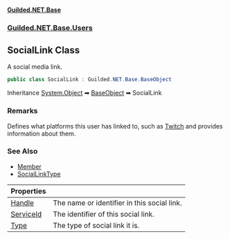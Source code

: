 
#### [Guilded.NET.Base](Guilded_NET_Base 'Guilded.NET.Base')
### [Guilded.NET.Base.Users](Guilded_NET_Base#Guilded_NET_Base_Users 'Guilded.NET.Base.Users')
## SocialLink Class

A social media link.
```csharp
public class SocialLink : Guilded.NET.Base.BaseObject
```

Inheritance [System.Object](https://docs.microsoft.com/en-us/dotnet/api/System.Object 'System.Object') &#x27A1; [BaseObject](BaseObject 'Guilded.NET.Base.BaseObject') &#x27A1; SocialLink

### Remarks
  
Defines what platforms this user has linked to, such as [Twitch](SocialLinkType#Guilded_NET_Base_Users_SocialLinkType_Twitch 'Guilded.NET.Base.Users.SocialLinkType.Twitch') and provides information about them.

### See Also
- [Member](Member 'Guilded.NET.Base.Teams.Member')
- [SocialLinkType](SocialLinkType 'Guilded.NET.Base.Users.SocialLinkType')

| Properties | |
| :--- | :--- |
| [Handle](SocialLink_Handle 'Guilded.NET.Base.Users.SocialLink.Handle') | The name or identifier in this social link. |
| [ServiceId](SocialLink_ServiceId 'Guilded.NET.Base.Users.SocialLink.ServiceId') | The identifier of this social link. |
| [Type](SocialLink_Type 'Guilded.NET.Base.Users.SocialLink.Type') | The type of social link it is. |
